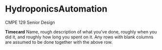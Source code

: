 # HydroponicsAutomation
CMPE 129 Senior Design

**Timecard**
Name, rough description of what you've done, roughly when you did it, and roughly how long you spent on it. Any rows with blank columns are assumed to be done together with the above row.
